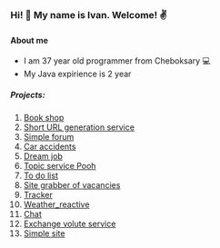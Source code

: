 ### Hi! 👋 My name is Ivan. Welcome! :v:

#### About me

* I am 37 year old programmer from Cheboksary :computer:
* My Java expirience is 2 year

##### Projects:
1. [Book shop](https://github.com/ivanmaleev/book-shop)
2. [Short URL generation service](https://github.com/ivanmaleev/job4j_urlshortcut)
3. [Simple forum](https://github.com/ivanmaleev/job4j_forum)
4. [Car accidents](https://github.com/ivanmaleev/job4j_car_accident)
5. [Dream job](https://github.com/ivanmaleev/job4j_dreamjob)
6. [Topic service Pooh](https://github.com/ivanmaleev/job4j_pooh)
7. [To do list](https://github.com/ivanmaleev/job4j_todo)
8. [Site grabber of vacancies](https://github.com/ivanmaleev/job4j_grabber)
9. [Tracker](https://github.com/ivanmaleev/job4j_tracker-new)
10. [Weather_reactive](https://github.com/ivanmaleev/weather_reactive)
11. [Chat](https://github.com/ivanmaleev/chat)
12. [Exchange volute service](https://github.com/ivanmaleev/exchange_rates)
13. [Simple site](https://github.com/ivanmaleev/simple-site)
